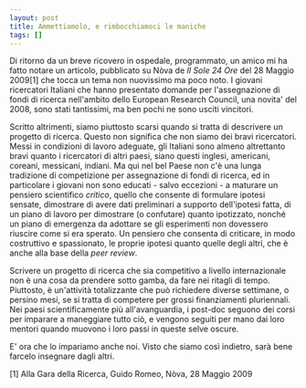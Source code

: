 ```yaml
---
layout: post
title: Ammettiamolo, e rimbocchiamoci le maniche
tags: []
---
```


Di ritorno da un breve ricovero in ospedale, programmato, un amico mi ha fatto notare un articolo, pubblicato su Nòva de *Il Sole 24 Ore* del 28 Maggio 2009[1] che tocca un tema non nuovissimo ma poco noto. I giovani ricercatori Italiani che hanno presentato domande per l'assegnazione di fondi di ricerca nell'ambito dello European Research Council, una novita' del 2008, sono stati tantissimi, ma ben pochi ne sono usciti vincitori.

Scritto altrimenti, siamo piuttosto scarsi quando si tratta di descrivere un progetto di ricerca. Questo non significa che non siamo dei bravi ricercatori. Messi in condizioni di lavoro adeguate, gli Italiani sono almeno altrettanto bravi quanto i ricercatori di altri paesi, siano questi inglesi, americani, coreani, messicani, indiani. Ma qui nel bel Paese non c'è una lunga tradizione di competizione per assegnazione di fondi di ricerca, ed in particolare i giovani non sono educati - salvo eccezioni - a maturare un pensiero scientifico *critico*, quello che consente di formulare ipotesi sensate, dimostrare di avere dati preliminari a supporto dell'ipotesi fatta, di un piano di lavoro per dimostrare (o confutare) quanto ipotizzato, nonché un piano di emergenza da adottare se gli esperimenti non dovessero riuscire come si era sperato. Un pensiero che consenta di criticare, in modo costruttivo e spassionato, le proprie ipotesi quanto quelle degli altri, che è anche alla base della *peer review*.

Scrivere un progetto di ricerca che sia competitivo a livello internazionale non è una cosa da prendere sotto gamba, da fare nei ritagli di tempo. Piuttosto, è un'attività totalizzante che può richiedere diverse settimane, o persino mesi, se si tratta di competere per grossi finanziamenti pluriennali. Nei paesi scientificamente più all'avanguardia, i post-doc seguono dei corsi per imparare a maneggiare tutto ciò, e vengono seguiti per mano dai loro mentori quando muovono i loro passi in queste selve oscure.

E' ora che lo impariamo anche noi. Visto che siamo così indietro, sarà bene farcelo insegnare dagli altri.

[1] Alla Gara della Ricerca, Guido Romeo, Nòva, 28 Maggio 2009
